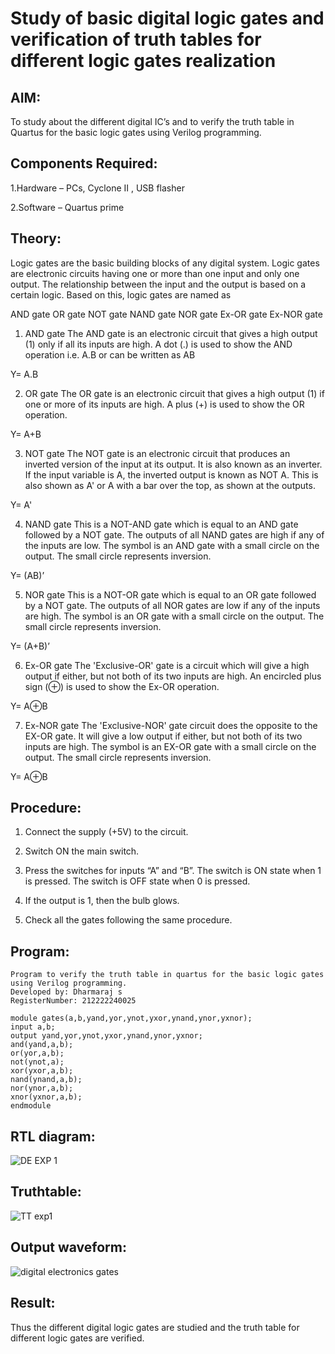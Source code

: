 # Study of basic digital logic gates and verification of truth tables for different logic gates realization
## AIM:
 
To study about the different digital IC’s and to verify the truth table in Quartus for the basic logic gates using Verilog programming.

## Components Required:

1.Hardware – PCs, Cyclone II , USB flasher

2.Software – Quartus prime

## Theory:

Logic gates are the basic building blocks of any digital system. Logic gates are electronic circuits having one or more than one input and only one output. The relationship between the input and the output is based on a certain logic. Based on this, logic gates are named as

AND gate
OR gate
NOT gate
NAND gate
NOR gate
Ex-OR gate
Ex-NOR gate
1) AND gate
The AND gate is an electronic circuit that gives a high output (1) only if all its inputs are high. A dot (.) is used to show the AND operation i.e. A.B or can be written as AB

Y= A.B

2) OR gate
The OR gate is an electronic circuit that gives a high output (1) if one or more of its inputs are high. A plus (+) is used to show the OR operation.

Y= A+B

3) NOT gate
The NOT gate is an electronic circuit that produces an inverted version of the input at its output. It is also known as an inverter. If the input variable is A, the inverted output is known as NOT A. This is also shown as A' or A with a bar over the top, as shown at the outputs.

Y= A'

4) NAND gate
This is a NOT-AND gate which is equal to an AND gate followed by a NOT gate. The outputs of all NAND gates are high if any of the inputs are low. The symbol is an AND gate with a small circle on the output. The small circle represents inversion.

Y= (AB)’

5) NOR gate
This is a NOT-OR gate which is equal to an OR gate followed by a NOT gate. The outputs of all NOR gates are low if any of the inputs are high. The symbol is an OR gate with a small circle on the output. The small circle represents inversion.

Y= (A+B)’

6) Ex-OR gate
The 'Exclusive-OR' gate is a circuit which will give a high output if either, but not both of its two inputs are high. An encircled plus sign (⊕) is used to show the Ex-OR operation.

Y= A⊕B

7) Ex-NOR gate
The 'Exclusive-NOR' gate circuit does the opposite to the EX-OR gate. It will give a low output if either, but not both of its two inputs are high. The symbol is an EX-OR gate with a small circle on the output. The small circle represents inversion.

Y= A⊕B

## Procedure:

1. Connect the supply (+5V) to the circuit.

2. Switch ON the main switch.

3. Press the switches for inputs “A” and “B”. The switch is ON state when 1 is pressed. The switch is OFF state when 0 is pressed.

4. If the output is 1, then the bulb glows.

5. Check all the gates following the same procedure.


## Program:
```
Program to verify the truth table in quartus for the basic logic gates using Verilog programming.
Developed by: Dharmaraj s
RegisterNumber: 212222240025
```
```
module gates(a,b,yand,yor,ynot,yxor,ynand,ynor,yxnor);
input a,b;
output yand,yor,ynot,yxor,ynand,ynor,yxnor;
and(yand,a,b);
or(yor,a,b);
not(ynot,a);
xor(yxor,a,b);
nand(ynand,a,b);
nor(ynor,a,b);
xnor(yxnor,a,b);
endmodule
```
## RTL diagram:


![DE EXP 1](https://github.com/dharmaraj-007/Study-of-basic-digital-IC-s-and-verification-of-truth-tables-for-different-logic-gates-realization-/assets/119560386/51d20fa6-3ea2-4900-937c-836b74367f40)


## Truthtable:


![TT exp1](https://github.com/dharmaraj-007/Study-of-basic-digital-IC-s-and-verification-of-truth-tables-for-different-logic-gates-realization-/assets/119560386/ac181506-1592-4ce6-a47f-df4fb6113622)

## Output waveform:
![digital electronics gates](https://github.com/dharmaraj-007/Study-of-basic-digital-IC-s-and-verification-of-truth-tables-for-different-logic-gates-realization-/assets/119560386/27714a70-6f12-4f58-8cff-736285df46bf)

## Result:
Thus the different digital logic gates are studied and the truth table for different logic gates are verified.
